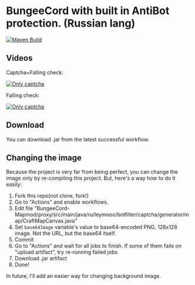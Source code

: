 # BungeeCord with built in AntiBot protection. (Russian lang)
[![Maven Build](https://github.com/MrCheatEugene/BungeeCord-Mapmod/actions/workflows/maven.yml/badge.svg)](https://github.com/MrCheatEugene/BungeeCord-Mapmod/actions/workflows/maven.yml)

## Videos

Captcha+Falling check:

[![Only captcha](https://i.ytimg.com/vi/S27EbttIG-8/hqdefault.jpg)](https://youtu.be/S27EbttIG-8)

Falling check:

[![Only captcha](https://i.ytimg.com/vi/23O16oJyvl8/hqdefault.jpg)](https://youtu.be/23O16oJyvl8)

## Download
You can download .jar from the latest successful workflow.

## Changing the image
Because the project is very far from being perfect, you can change the image only by re-compiling this project. But, here's a way how to do it easily:

1. Fork this repo(not clone, fork!)
2. Go to "Actions" and enable workflows.
3. Edit file "BungeeCord-Mapmod/proxy/src/main/java/ru/leymooo/botfilter/captcha/generator/map/CraftMapCanvas.java"
4. Set `base64Image` variable's value to base64-encoded PNG, 128x128 image. Not the URL, but the base64 itself.
5. Commit
6. Go to "Actions" and wait for all jobs to finish. If some of them fails on "upload artifact", try re-running failed jobs
7. Download .jar artifact
8. Done!

In future, I'll add an easier way for changing background image. 
